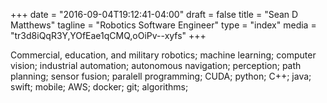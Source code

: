 +++
date = "2016-09-04T19:12:41-04:00"
draft = false
title = "Sean D Matthews"
tagline = "Robotics Software Engineer"
type = "index"
media = "tr3d8iQqR3Y,YOfEae1qCMQ,oOiPv--xyfs"
+++

Commercial, education, and military robotics; machine learning; computer vision; 
industrial automation; autonomous navigation; perception; path planning; 
sensor fusion; paralell programming; CUDA; python; C++; java; swift; mobile; AWS; 
docker; git; algorithms;
